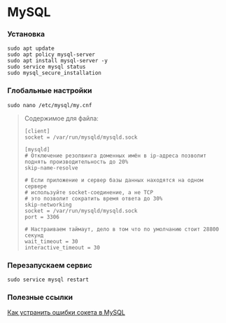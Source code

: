 # MySQL

### Установка
```
sudo apt update
sudo apt policy mysql-server
sudo apt install mysql-server -y
sudo service mysql status
sudo mysql_secure_installation
```

### Глобальные настройки
```
sudo nano /etc/mysql/my.cnf
```
> Содержимое для файла:
> ```
> [client]
> socket = /var/run/mysqld/mysqld.sock
>
> [mysqld]
> # Отключение резолвинга доменных имён в ip-адреса позволит поднять производительность до 20%
> skip-name-resolve
>
> # Если приложение и сервер базы данных находятся на одном сервере
> # используйте socket-соединение, а не TCP
> # это позволит сократить время ответа до 30%
> skip-networking
> socket = /var/run/mysqld/mysqld.sock
> port = 3306
>
> # Настраиваем таймаут, дело в том что по умолчанию стоит 28800 секунд
> wait_timeout = 30
> interactive_timeout = 30
> ```

### Перезапускаем сервис
```
sudo service mysql restart
```

### Полезные ссылки
[Как устранить ошибки сокета в MySQL](https://www.digitalocean.com/community/tutorials/how-to-troubleshoot-socket-errors-in-mysql)
